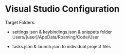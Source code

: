 # Visual Studio Configuration

Target Folders:
-  settings.json & keybindings.json & snippets folder
Users/[user]/AppData/Roaming/Code/User 

- tasks.json & launch.json to individual project files